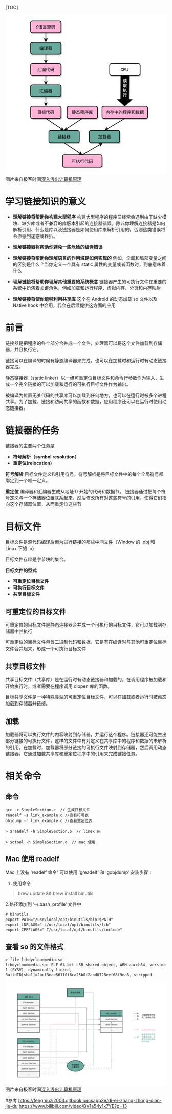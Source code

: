 [TOC]

![-w980](media/16162133836985.jpg)
图片来自极客时间[深入浅出计算机原理](https://time.geekbang.org/column/article/94470)



# 学习链接知识的意义
- **理解链接将帮助你构建大型程序**
构建大型程序的程序员经常会遇到由于缺少模块、缺少库或者不兼容的库版本引起的连接器错误。除非你理解连接器是如何解析引用、什么是库以及链接器是如何使用库来解析引用的，否则这类错误将令你感到迷惑或挫折。

- **理解链接器将帮助你避免一些危险的编译错误**

- **理解链接将帮助你理解语言的作用域是如何实现的**
例如，全局和局部变量之间的区别是什么？当你定义一个具有 static 属性的变量或者函数时，到底意味着什么

- **理解链接将帮助你理解其他重要的系统概念**
链接器产生的可执行文件在重要的系统中扮演着关键角色，例如加载和运行程序、虚拟内存、分页和内存映射

- **理解链接将使你能够利用共享库**
这个在 Android 的动态加载 so 文件以及 Native hook 中会用，我会在后续提供这方面的应用

# 前言
链接器是把程序的各个部分合并成一个文件，处理器可以将这个文件加载到存储器，并且执行它。

链接可以在编译的时候有静态编译器来完成，也可以在加载时和运行时有动态链接器完成。

静态链接器（static linker）以一组可重定位目标文件和命令行参数作为输入，生成一个完全链接的可以加载和运行的可执行目标文件作为输出。

被编译为位置无关代码的共享库可以加载到任何地方，也可以在运行时被多个进程共享。为了加载、链接和访问共享的函数和数据，应用程序还可以在运行时使用动态链接器。

# 链接器的任务

链接器的主要两个任务是
- **符号解析（symbol resolution）**
- **重定位(relocation)**

**符号解析**
目标文件定义和引用符号，符号解析是将目标文件中的每个全局符号都绑定到一个唯一定义。

**重定位**
编译器和汇编器生成从地址 0 开始的代码和数据节。
链接器通过把每个符号定义与一个存储器位置联系起来，然后修改所有对这些符号的引用，使得它们指向这个存储器位置，从而重定位这些节


# 目标文件

目标文件是源代码编译后但为进行链接的那些中间文件（Window 的 .obj 和 Linux 下的 .o）

目标文件存粹是字节块的集合。

**目标文件的型式**
- **可重定位目标文件**
- **可执行目标文件**
- **共享目标文件**

## 可重定位的目标文件
可重定位的目标文件是静态连接器合并成一个可执行的目标文件，它可以加载到存储器中并执行

可重定位的目标文件包含二进制代码和数据，它是有在编译时与其他可重定位目标文件合并起来，形成一个可执行目标文件

## 共享目标文件
共享目标文件（共享库）是在运行时有动态链接器和加载的，在调用程序被加载和开始执行时，或者需要在程序调用 dlopen 库的函数。

目标共享文件是一种特殊类型的可重定位目标文件，可以在加载或者运行时被动态加载到存储器并链接。

## 加载
加载器将可以执行文件的内容映射到存储器，并运行这个程序。链接器还可能生出部分链接的可执行文件，这样的文件中有对定义在共享库中的程序和数据的未解析的引用。在加载时，加载器将部分链接的可执行文件映射到存储器，然后调用动态链接器，它通过加载共享库和重定位程序中的引用来完成链接任务。


# 相关命令

## 命令
```
gcc -c SimpleSection.c  // 生成目标文件
readelf -s link_example.o //查看符号表
objdump -r link_example.o //查看重定位表

> $readelf -h SimpleSection.o  // linex 用 

> $otool -h SimpleSection.o  // mac 使用

```
## Mac 使用 readelf
Mac 上没有 'readelf 命令' 可以使用 ’greadelf‘ 和 ’gobjdump‘
安装步骤：
1. 使用命令
> brew update && brew install binutils

2.路径添加到 ’~/.bash_profile‘ 文件中

```
# binutils
export PATH="/usr/local/opt/binutils/bin:$PATH"
export LDFLAGS="-L/usr/local/opt/binutils/lib"
export CPPFLAGS="-I/usr/local/opt/binutils/include"
```

## 查看 so 的文件格式

```
> file libdycloudmedia.so
libdycloudmedia.so: ELF 64-bit LSB shared object, ARM aarch64, version 1 (SYSV), dynamically linked, BuildID[sha1]=2bcf3eae561f0f6ca25b0f2abd0728eef68f9ea3, stripped

```



![](media/16162134498335.jpg)
图片来自极客时间[深入浅出计算机原理](https://time.geekbang.org/column/article/94470)

#参考
https://fengmuzi2003.gitbook.io/csapp3e/di-er-zhang-zhong-dian-jie-du
https://www.bilibili.com/video/BV1a54y1k7YE?p=13


